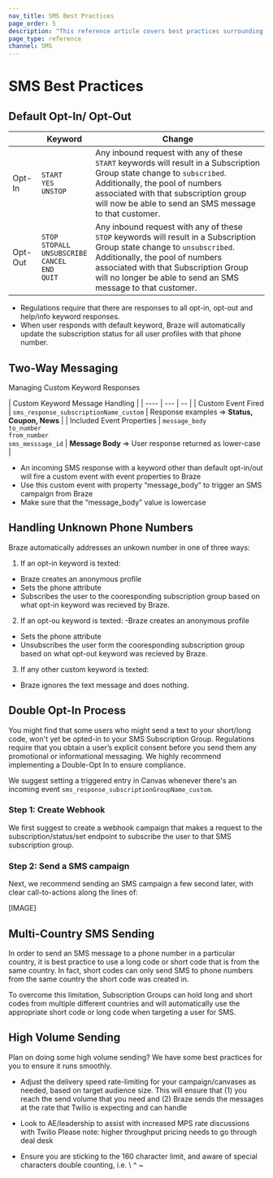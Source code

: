 ```yaml
---
nav_title: SMS Best Practices
page_order: 5
description: "This reference article covers best practices surrounding SMS campaigns."
page_type: reference
channel: SMS
---
```


# SMS Best Practices

## Default Opt-In/ Opt-Out

|| Keyword | Change |
|-|-------|---|
|Opt-In| `START`<br> `YES`<br> `UNSTOP` | Any inbound request with any of these `START` keywords will result in a Subscription Group state change to `subscribed`. Additionally, the pool of numbers associated with that subscription group will now be able to send an SMS message to that customer. |
|Opt-Out| `STOP`<br> `STOPALL`<br> `UNSUBSCRIBE`<br> `CANCEL`<br> `END`<br> `QUIT` | Any inbound request with any of these `STOP` keywords will result in a Subscription Group state change to `unsubscribed`. Additionally, the pool of numbers associated with that Subscription Group will no longer be able to send an SMS message to that customer. |

- Regulations require that there are responses to all opt-in, opt-out and help/info keyword responses.
- When user responds with default keyword, Braze will automatically update the subscription status for all user profiles with that phone number.

## Two-Way Messaging

Managing Custom Keyword Responses

| Custom Keyword Message Handling |
| ---- | --- | -- |
| Custom Event Fired | `sms_response_subscriptionName_custom` | Response examples => __Status, Coupon, News__ |
| Included Event Properties | `message_body`<br>`to_number`<br> `from_number`<br> `sms_messsage_id` | __Message Body__ => User response returned as lower-case |

- An incoming SMS response with a keyword other than default opt-in/out will fire a custom event with event properties to Braze
- Use this custom event with property “message_body” to trigger an SMS campaign from Braze
- Make sure that the “message_body” value is lowercase

## Handling Unknown Phone Numbers

Braze automatically addresses an unkown number in one of three ways:
1. If an opt-in keyword is texted:
- Braze creates an anonymous profile
- Sets the phone attribute
- Subscribes the user to the cooresponding subscription group based on what opt-in keyword was recieved by Braze.
2. If an opt-ou keyword is texted:
-Braze creates an anonymous profile
- Sets the phone attribute
- Unsubscribes the user form the cooresponding subscription group based on what opt-out keyword was recieved by Braze.
3. If any other custom keyword is texted:
- Braze ignores the text message and does nothing.

## Double Opt-In Process

You might find that some users who might send a text to your short/long code, won't yet be opted-in to your SMS Subscription Group. Regulations require that you obtain a user’s explicit consent before you send them any promotional or informational messaging. We highly recommend implementing a Double-Opt In to ensure compliance. 

We suggest setting a triggered entry in Canvas whenever there's an incoming event `sms_response_subscriptionGroupName_custom`.

### Step 1: Create Webhook

We first suggest to create a webhook campaign that makes a request to the subscription/status/set endpoint to subscribe the user to that SMS subscription group.

### Step 2: Send a SMS campaign
Next, we recommend sending an SMS campaign a few second later, with clear call-to-actions along the lines of:

[IMAGE]

## Multi-Country SMS Sending

In order to send an SMS message to a phone number in a particular country, it is best practice to use a long code or short code that is from the same country. In fact, short codes can only send SMS to phone numbers from the same country the short code was created in. 

To overcome this limitation, Subscription Groups can hold long and short codes from multiple different countries and will automatically use the appropriate short code or long code when targeting a user for SMS. 

## High Volume Sending

Plan on doing some high volume sending? We have some best practices for you to ensure it runs smoothly.

- Adjust the delivery speed rate-limiting for your campaign/canvases as needed, based on target audience size. This will ensure that (1) you reach the send volume that you need and (2) Braze sends the messages at the rate that Twilio is expecting and can handle

- Look to AE/leadership to assist with increased MPS rate discussions with Twilio
Please note: higher throughput pricing needs to go through deal desk

- Ensure you are sticking to the 160 character limit, and aware of special characters double counting, i.e. \ ^ ~ 